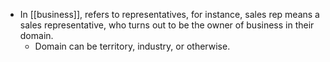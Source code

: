 - In [[business]], refers to representatives, for instance, sales rep means a sales representative, who turns out to be the owner of business in their domain.
	- Domain can be territory, industry, or otherwise.